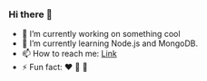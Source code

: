 ### Hi there 👋


- 🔭 I’m currently working on something cool
- 🌱 I’m currently learning Node.js and MongoDB.
- 📫 How to reach me: [Link](https://www.linkedin.com/in/tarun-kumar-7489651a0/)
- ⚡ Fun fact: :heart: :panda_face: :dog:
